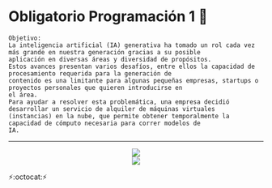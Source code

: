 # Obligatorio Programación 1 :bookmark_tabs:
~~~
Objetivo:
La inteligencia artificial (IA) generativa ha tomado un rol cada vez más grande en nuestra generación gracias a su posible 
aplicación en diversas áreas y diversidad de propósitos. 
Estos avances presentan varios desafíos, entre ellos la capacidad de procesamiento requerida para la generación de 
contenido es una limitante para algunas pequeñas empresas, startups o proyectos personales que quieren introducirse en 
el área. 
Para ayudar a resolver esta problemática, una empresa decidió desarrollar un servicio de alquiler de máquinas virtuales 
(instancias) en la nube, que permite obtener temporalmente la capacidad de cómputo necesaria para correr modelos de 
IA.
~~~
---
<p align="center" font-weight="bold">
      <img src="https://img.shields.io/badge/JavaScript-323330?style=for-the-badge&logo=javascript&logoColor=F7DF1E">
      <br>
      <img src="https://img.shields.io/badge/ESTADO-COMPLETADO-informational?style=social&logo=javascript">
</p>

:zap::octocat::zap: